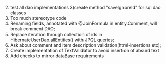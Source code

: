 2) test all dao implementations
3)create method "saveIgnoreId" for sql dao classes
4) Too much stereotype code
5) Renaming fields, annotated with @JoinFormula in entity.Comment, 
will break comment DAO;
6) Replace iteration through collection of ids in HibernateUserDao.allEntities()
with JPQL queries;
7) Ask about comment and item description validation(html-insertions etc);
8) Create implementation of TextValidator to avoid insertion of absurd text
9) Add checks to mirror dataBase requirements